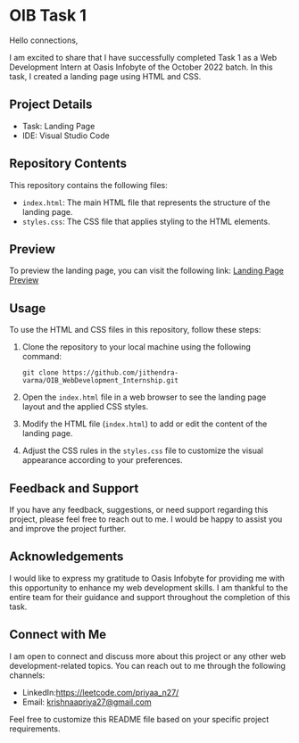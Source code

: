 # OIB Task 1

Hello connections,

I am excited to share that I have successfully completed Task 1 as a Web Development Intern at Oasis Infobyte of the October 2022 batch. In this task, I created a landing page using HTML and CSS.

## Project Details

- Task: Landing Page
- IDE: Visual Studio Code

## Repository Contents

This repository contains the following files:

- `index.html`: The main HTML file that represents the structure of the landing page.
- `styles.css`: The CSS file that applies styling to the HTML elements.

## Preview

To preview the landing page, you can visit the following link: [Landing Page Preview](https://github.com/jithendra-varma/OIB_WebDevelopment_Internship/tree/main/oibsip_task1)

## Usage

To use the HTML and CSS files in this repository, follow these steps:

1. Clone the repository to your local machine using the following command:

   ```
   git clone https://github.com/jithendra-varma/OIB_WebDevelopment_Internship.git
   ```

2. Open the `index.html` file in a web browser to see the landing page layout and the applied CSS styles.

3. Modify the HTML file (`index.html`) to add or edit the content of the landing page.

4. Adjust the CSS rules in the `styles.css` file to customize the visual appearance according to your preferences.

## Feedback and Support

If you have any feedback, suggestions, or need support regarding this project, please feel free to reach out to me. I would be happy to assist you and improve the project further.

## Acknowledgements

I would like to express my gratitude to Oasis Infobyte for providing me with this opportunity to enhance my web development skills. I am thankful to the entire team for their guidance and support throughout the completion of this task.

## Connect with Me

I am open to connect and discuss more about this project or any other web development-related topics. You can reach out to me through the following channels:

- LinkedIn:https://leetcode.com/priyaa_n27/
- Email: krishnaapriya27@gmail.com

Feel free to customize this README file based on your specific project requirements.
